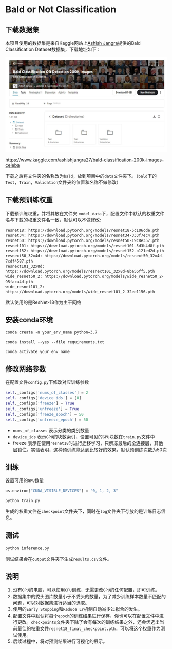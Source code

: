 # Bald or Not Classification



## 下载数据集

本项目使用的数据集是来自Kaggle网站上[Ashish Jangra](https://www.kaggle.com/ashishjangra27)提供的Bald Classification Dataset数据集，下载地址如下：

<img src="datasets.JPG" style="zoom:67%;" />

https://www.kaggle.com/ashishjangra27/bald-classification-200k-images-celeba

下载之后将文件夹的名称改为`bald`，放到项目中的`data`文件夹下。（`bald`下的`Test`，`Train`，`Validation`文件夹的位置和名称不做修改）



## 下载预训练权重

下载预训练权重，并将其放在文件夹 `model_data`下，配置文件中默认的权重文件名与下载的权重文件名一致，默认可以不做修改:

```shell
resnet18: https://download.pytorch.org/models/resnet18-5c106cde.pth
resnet34: https://download.pytorch.org/models/resnet34-333f7ec4.pth
resnet50: https://download.pytorch.org/models/resnet50-19c8e357.pth
resnet101: https://download.pytorch.org/models/resnet101-5d3b4d8f.pth
resnet152: https://download.pytorch.org/models/resnet152-b121ed2d.pth
resnext50_32x4d: https://download.pytorch.org/models/resnext50_32x4d-7cdf4587.pth
resnext101_32x8d: https://download.pytorch.org/models/resnext101_32x8d-8ba56ff5.pth
wide_resnet50_2: https://download.pytorch.org/models/wide_resnet50_2-95faca4d.pth
wide_resnet101_2: https://download.pytorch.org/models/wide_resnet101_2-32ee1156.pth
```

默认使用的是ResNet-18作为主干网络



## 安装conda环境

```shell
conda create -n your_env_name python=3.7
```

```shell
conda install --yes --file requirements.txt
```

```shell
conda activate your_env_name
```



## 修改网络参数

在配置文件`config.py`下修改对应训练参数

```python
self._configs['nums_of_classes'] = 2
self._configs['device_ids'] = [0]
self._configs['freeze'] = True
self._configs['unfreeze'] = True
self._configs['freeze_epoch'] = 50
self._configs['unfreeze_epoch'] = 50
```

- `nums_of_classes` 表示分类的类别数量
- `device_ids` 表示`GPU`的块数索引，设置可见的`GPU`块数在`train.py`文件中
- freeze 表示在使用`resnet18`时进行迁移学习，只解冻最后的全连接层，其他层锁住。实验表明，这种预训练能达到比较好的效果，默认预训练次数为50次



## 训练

设置可用的`GPU`数量

```python
os.environ["CUDA_VISIBLE_DEVICES"] = "0, 1, 2, 3"
```

```python
python train.py
```

生成的权重文件在`checkpoint`文件夹下，同时在`log`文件夹下存放的是训练日志信息。



## 测试

```python
python inference.py
```

测试结果会在`output`文件夹下生成`results.csv`文件。



## 说明

1. 没有`GPU`的电脑，可以使用`CPU`训练，无需更改`GPU`的任何配置，即可训练。
2. 数据集中的秃头图片数量小于不秃头的数量，为了减少训练样本数量不匹配的问题，可以对数据集进行适当的选取。
3. 使用的`Early Stopping`和`Reduce Lr`机制自动减少过拟合的发生。
4. 配置文件中默认将每个`epoch`的训练结果进行保存，你也可以在配置文件中进行更改。`checkpoints`文件夹下除了会有每次的训练结果之外，还会优选出当前最佳的权重文件`resnet18_final_checkpoint.pth`，可以将这个权重作为测试使用。
5. 后续过程中，将对预测结果进行可视化的展示。

